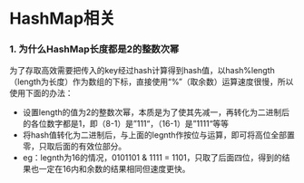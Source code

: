 # HashMap相关

### 1. 为什么HashMap长度都是2的整数次幂

为了存取高效需要把传入的key经过hash计算得到hash值，以hash%length（length为长度）作为数组的下标，直接使用“%”（取余数）运算速度很慢，所以使用下面的办法：

+ 设置length的值为2的整数次幂，本质是为了使其先减一，再转化为二进制后的各位数字都是1，即（8-1）是”111“，（16-1）是”1111“等等
+ 将hash值转化为二进制后，与上面的legnth作按位与运算，即可将高位全部置零，只取后面的有效位部分。
+ eg：legnth为16的情况，0101101 & 1111 = 1101，只取了后面四位，得到的结果也一定在16内和余数的结果相同但速度更快。

